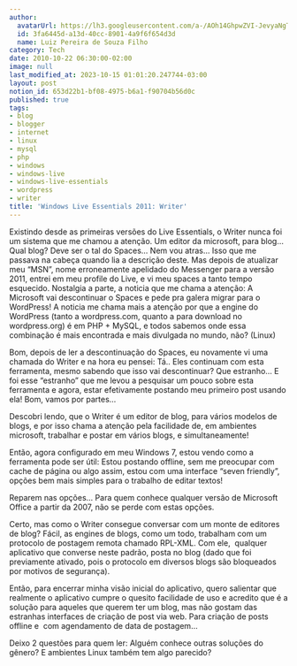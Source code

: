 ```yaml
---
author:
  avatarUrl: https://lh3.googleusercontent.com/a-/AOh14GhpwZVI-JevyaNgTdlrOT6YN20cI6V9Kxtq38Ij8AQ=s100
  id: 3fa6445d-a13d-40cc-8901-4a9f6f654d3d
  name: Luiz Pereira de Souza Filho
category: Tech
date: 2010-10-22 06:30:00-02:00
image: null
last_modified_at: 2023-10-15 01:01:20.247744-03:00
layout: post
notion_id: 653d22b1-bf08-4975-b6a1-f90704b56d0c
published: true
tags:
- blog
- blogger
- internet
- linux
- mysql
- php
- windows
- windows-live
- windows-live-essentials
- wordpress
- writer
title: 'Windows Live Essentials 2011: Writer'
---
```


Existindo desde as primeiras versões do Live Essentials, o Writer nunca foi um sistema que me chamou a atenção. Um editor da microsoft, para blog… Qual blog? Deve ser o tal do Spaces… Nem vou atras… Isso que me passava na cabeça quando lia a descrição deste. Mas depois de atualizar meu “MSN”, nome erroneamente apelidado do Messenger para a versão 2011, entrei em meu profile do Live, e vi meu spaces a tanto tempo esquecido. Nostalgia a parte, a noticia que me chama a atenção: A Microsoft vai descontinuar o Spaces e pede pra galera migrar para o WordPress! A noticia me chama mais a atenção por que a engine do WordPress (tanto a wordpress.com, quanto a para download no wordpress.org) é em PHP + MySQL, e todos sabemos onde essa combinação é mais encontrada e mais divulgada no mundo, não? (Linux)

Bom, depois de ler a descontinuação do Spaces, eu novamente vi uma chamada do Writer e na hora eu pensei: Tá.. Eles continuam com esta ferramenta, mesmo sabendo que isso vai descontinuar? Que estranho… E foi esse “estranho” que me levou a pesquisar um pouco sobre esta ferramenta e agora, estar efetivamente postando meu primeiro post usando ela! Bom, vamos por partes…

Descobri lendo, que o Writer é um editor de blog, para vários modelos de blogs, e por isso chama a atenção pela facilidade de, em ambientes microsoft, trabalhar e postar em vários blogs, e simultaneamente!

Então, agora configurado em meu Windows 7, estou vendo como a ferramenta pode ser útil: Estou postando offline, sem me preocupar com cache de página ou algo assim, estou com uma interface “seven friendly”, opções bem mais simples para o trabalho de editar textos!

Reparem nas opções… Para quem conhece qualquer versão de Microsoft Office a partir da 2007, não se perde com estas opções.

Certo, mas como o Writer consegue conversar com um monte de editores de blog? Fácil, as engines de blogs, como um todo, trabalham com um protocolo de postagem remota chamado RPL-XML. Com ele,  qualquer aplicativo que converse neste padrão, posta no blog (dado que foi previamente ativado, pois o protocolo em diversos blogs são bloqueados por motivos de segurança).

Então, para encerrar minha visão inicial do aplicativo, quero salientar que realmente o aplicativo cumpre o quesito facilidade de uso e acredito que é a solução para aqueles que querem ter um blog, mas não gostam das estranhas interfaces de criação de post via web. Para criação de posts offline e  com agendamento de data de postagem…

Deixo 2 questões para quem ler: Alguém conhece outras soluções do gênero? E ambientes Linux também tem algo parecido?
